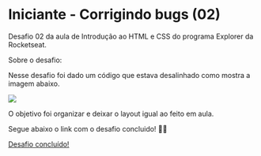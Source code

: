 # Iniciante - Corrigindo bugs (02)
Desafio 02 da aula de Introdução ao HTML e CSS do programa Explorer da Rocketseat.

Sobre o desafio:

Nesse desafio foi dado um código que estava desalinhado como mostra a imagem abaixo.

<img src="https://efficient-sloth-d85.notion.site/image/https%3A%2F%2Fs3-us-west-2.amazonaws.com%2Fsecure.notion-static.com%2Fb447a15f-34cc-4490-9188-8e640f02e3c4%2FUntitled.png?table=block&id=6733d759-a003-4cf2-80e0-909a15bc8a21&spaceId=08f749ff-d06d-49a8-a488-9846e081b224&width=2000&userId=&cache=v2"/>

O objetivo foi organizar e deixar o layout igual ao feito em aula.
<p>Segue abaixo o link com o desafio concluido! 🚀💜</p>

<a href="https://gabrieldiasz.github.io/desafio-02/" target="_blank">Desafio concluído!</a>

